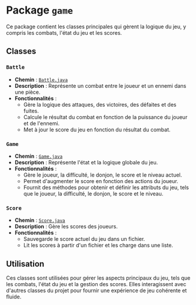 # Package `game`

Ce package contient les classes principales qui gèrent la logique du jeu, y compris les combats, l'état du jeu et les scores.

## Classes

### `Battle`

- **Chemin** : [`Battle.java`](Battle.java)
- **Description** : Représente un combat entre le joueur et un ennemi dans une pièce.
- **Fonctionnalités** :
  - Gère la logique des attaques, des victoires, des défaites et des fuites.
  - Calcule le résultat du combat en fonction de la puissance du joueur et de l'ennemi.
  - Met à jour le score du jeu en fonction du résultat du combat.

### `Game`

- **Chemin** : [`Game.java`](Game.java)
- **Description** : Représente l'état et la logique globale du jeu.
- **Fonctionnalités** :
  - Gère le joueur, la difficulté, le donjon, le score et le niveau actuel.
  - Permet d'augmenter le score en fonction des actions du joueur.
  - Fournit des méthodes pour obtenir et définir les attributs du jeu, tels que le joueur, la difficulté, le donjon, le score et le niveau.

### `Score`

- **Chemin** : [`Score.java`](Score.java)
- **Description** : Gère les scores des joueurs.
- **Fonctionnalités** :
  - Sauvegarde le score actuel du jeu dans un fichier.
  - Lit les scores à partir d'un fichier et les charge dans une liste.

## Utilisation

Ces classes sont utilisées pour gérer les aspects principaux du jeu, tels que les combats, l'état du jeu et la gestion des scores. Elles interagissent avec d'autres classes du projet pour fournir une expérience de jeu cohérente et fluide.
